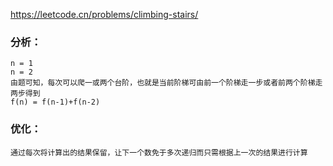 https://leetcode.cn/problems/climbing-stairs/
### 分析：
    n = 1
    n = 2
    由题可知，每次可以爬一或两个台阶，也就是当前阶梯可由前一个阶梯走一步或者前两个阶梯走两步得到
    f(n) = f(n-1)+f(n-2)
### 优化：
    通过每次将计算出的结果保留，让下一个数免于多次递归而只需根据上一次的结果进行计算
        
